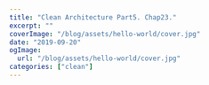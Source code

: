 ```yaml
---
title: "Clean Architecture Part5. Chap23."
excerpt: ""
coverImage: "/blog/assets/hello-world/cover.jpg"
date: "2019-09-20"
ogImage:
  url: "/blog/assets/hello-world/cover.jpg"
categories: ["clean"]
---
```

